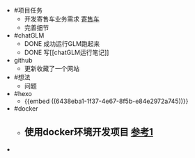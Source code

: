 - #项目任务
	- 开发寄售车业务需求 [寄售车](https://www.notion.so/1-0-6882f121c88c4b0daa6d8305682cd1d4)
	- 完善细节
- #chatGLM
	- DONE 成功运行GLM跑起来
	- DONE 写[[chatGLM运行笔记]]
- github
	- 更新收藏了一个网站
- #想法
	- 问题
- #hexo
	- {{embed ((6438eba1-1f37-4e67-8f5b-e84e2972a745))}}
- #docker
	- 使用docker环境开发项目 [参考1](https://juejin.cn/post/7017129520649994253#comment)
		-
-